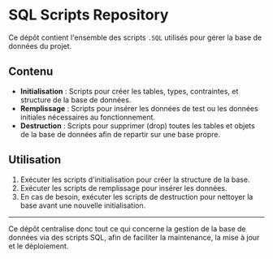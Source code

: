 # SQL Scripts Repository

Ce dépôt contient l'ensemble des scripts `.SQL` utilisés pour gérer la base de données du projet.

## Contenu

- **Initialisation** : Scripts pour créer les tables, types, contraintes, et structure de la base de données.
- **Remplissage** : Scripts pour insérer les données de test ou les données initiales nécessaires au fonctionnement.
- **Destruction** : Scripts pour supprimer (drop) toutes les tables et objets de la base de données afin de repartir sur une base propre.

## Utilisation

1. Exécuter les scripts d'initialisation pour créer la structure de la base.
2. Exécuter les scripts de remplissage pour insérer les données.
3. En cas de besoin, exécuter les scripts de destruction pour nettoyer la base avant une nouvelle initialisation.

---

Ce dépôt centralise donc tout ce qui concerne la gestion de la base de données via des scripts SQL, afin de faciliter la maintenance, la mise à jour et le déploiement.
